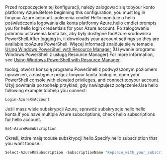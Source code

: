 <span data-ttu-id="36bb9-101">Przed rozpoczęciem tej konfiguracji, należy zalogować się tooyour konto platformy Azure.</span><span class="sxs-lookup"><span data-stu-id="36bb9-101">Before beginning this configuration, you must log in tooyour Azure account.</span></span> <span data-ttu-id="36bb9-102">polecenia cmdlet Hello monituje o hello poświadczenia logowania dla konta platformy Azure.</span><span class="sxs-lookup"><span data-stu-id="36bb9-102">hello cmdlet prompts you for hello login credentials for your Azure account.</span></span> <span data-ttu-id="36bb9-103">Po zalogowaniu pobraniu ustawienia konta tak, aby były dostępne tooAzure środowiska PowerShell.</span><span class="sxs-lookup"><span data-stu-id="36bb9-103">After logging in, it downloads your account settings so they are available tooAzure PowerShell.</span></span> <span data-ttu-id="36bb9-104">Więcej informacji znajduje się w temacie [Using Windows PowerShell with Resource Manager](../articles/powershell-azure-resource-manager.md) (Używanie programu Windows PowerShell z usługą Resource Manager).</span><span class="sxs-lookup"><span data-stu-id="36bb9-104">For more information, see [Using Windows PowerShell with Resource Manager](../articles/powershell-azure-resource-manager.md).</span></span>

<span data-ttu-id="36bb9-105">toolog, otwórz konsolę programu PowerShell z podwyższonym poziomem uprawnień, a następnie połącz tooyour konta.</span><span class="sxs-lookup"><span data-stu-id="36bb9-105">toolog in, open your PowerShell console with elevated privileges, and connect tooyour account.</span></span> <span data-ttu-id="36bb9-106">Użyj powitania po toohelp przykład, gdy nawiązujesz połączenie:</span><span class="sxs-lookup"><span data-stu-id="36bb9-106">Use hello following example toohelp you connect:</span></span>

```powershell
Login-AzureRmAccount
```

<span data-ttu-id="36bb9-107">Jeśli masz wiele subskrypcji Azure, sprawdź subskrypcje hello hello konta.</span><span class="sxs-lookup"><span data-stu-id="36bb9-107">If you have multiple Azure subscriptions, check hello subscriptions for hello account.</span></span>

```powershell
Get-AzureRmSubscription
```

<span data-ttu-id="36bb9-108">Określ, które mają toouse subskrypcji hello.</span><span class="sxs-lookup"><span data-stu-id="36bb9-108">Specify hello subscription that you want toouse.</span></span>

```powershell
Select-AzureRmSubscription -SubscriptionName "Replace_with_your_subscription_name"
 ```